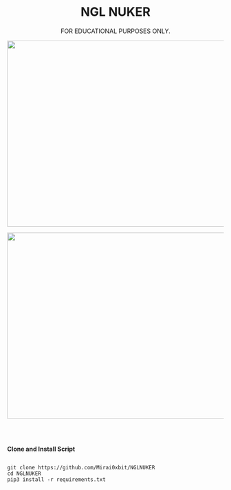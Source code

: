 <h1 align="center">NGL NUKER</h1>

<p align="center">FOR EDUCATIONAL PURPOSES ONLY.</p>


<p align="center"><img src="https://i.ibb.co/Q9NM8zp/Screenshot-From-2025-01-22-20-51-32.png" width="1078" height="433" alt="POWER"></p>
<p align="center"><img src="https://i.ibb.co/rmjMBHq/Screenshot-From-2025-01-22-20-41-10.png" width="1078" height="433" alt="POWER"></p>
<br><br>

**Clone and Install Script**
```shell script

git clone https://github.com/Mirai0xbit/NGLNUKER
cd NGLNUKER
pip3 install -r requirements.txt
```

